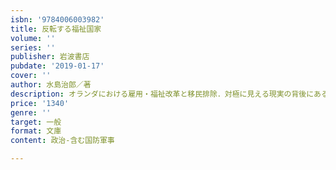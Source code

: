 ```yaml
---
isbn: '9784006003982'
title: 反転する福祉国家
volume: ''
series: ''
publisher: 岩波書店
pubdate: '2019-01-17'
cover: ''
author: 水島治郎／著
description: オランダにおける雇用・福祉改革と移民排除．対極に見える現実の背後にある複雑な論理を探る．
price: '1340'
genre: ''
target: 一般
format: 文庫
content: 政治-含む国防軍事

---
```

